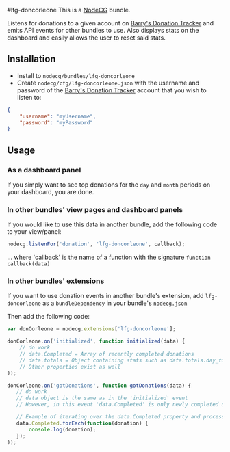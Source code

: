 #lfg-doncorleone
This is a [NodeCG](http://github.com/nodecg/nodecg) bundle.

Listens for donations to a given account on [Barry's Donation Tracker](http://don.barrycarlyon.co.uk) and emits API events for other bundles to use.
Also displays stats on the dashboard and easily allows the user to reset said stats.

## Installation
- Install to `nodecg/bundles/lfg-doncorleone`
- Create `nodecg/cfg/lfg-doncorleone.json` with the username and password of the [Barry's Donation Tracker](http://don.barrycarlyon.co.uk) account
that you wish to listen to:
```json
{
    "username": "myUsername",
    "password": "myPassword"
}
```

## Usage
### As a dashboard panel
If you simply want to see top donations for the `day` and `month` periods on your dashboard, you are done.

### In other bundles' view pages and dashboard panels
If you would like to use this data in another bundle, add the following code to your view/panel:
```javascript
nodecg.listenFor('donation', 'lfg-doncorleone', callback);
```
... where 'callback' is the name of a function with the signature `function callback(data)`

### In other bundles' extensions
If you want to use donation events in another bundle's extension,
add `lfg-doncorleone` as a `bundleDependency` in your bundle's [`nodecg.json`](https://github.com/nodecg/nodecg/wiki/nodecg.json)

Then add the following code:
```javascript
var donCorleone = nodecg.extensions['lfg-doncorleone'];

donCorleone.on('initialized', function initialized(data) {
    // do work
    // data.Completed = Array of recently completed donations
    // data.totals = Object containing stats such as data.totals.day_top and data.totals.month_top
    // Other properties exist as well
));

donCorleone.on('gotDonations', function gotDonations(data) {
   // do work
   // data object is the same as in the 'initialized' event
   // However, in this event 'data.Completed' is only newly completed donations.

   // Example of iterating over the data.Completed property and processing each new donation
   data.Completed.forEach(function(donation) {
       console.log(donation);
   });
));
```

